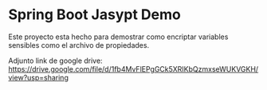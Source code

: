 # Spring Boot Jasypt Demo
Este proyecto esta hecho para demostrar como encriptar variables sensibles como el archivo de propiedades.

Adjunto link de google drive:
https://drive.google.com/file/d/1fb4MvFlEPgGCk5XRIKbQzmxseWUKVGKH/view?usp=sharing
